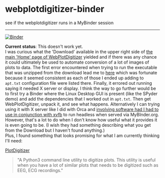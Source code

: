 # webplotdigitizer-binder
see if the webplotdigitizer runs in a MyBinder session

----------

[![Binder](https://mybinder.org/badge_logo.svg)](https://mybinder.org/v2/gh/fomightez/webplotdigitizer-binder/HEAD?labpath=Trying_WebPlotDigitizer-4.6-linux-x64.ipynb)

**Current status**: This doesn't work yet.  
I was curious what the 'Download' available in the upper right side of [the main 'Home' page of WebPlotDigitizer](https://automeris.io/WebPlotDigitizer/index.html) yielded and if there was any chance it could ultimately be used to automate conversion of a lot of images of plots to data. The first error encountered when trying to run the executable that was unzipped from the download lead me to [here](https://stackoverflow.com/a/73733429/8508004) which was fortunate because it seemed consistent as each of those I ended up adding to `apt.txt` configuration file were listed there. Finally, it errored out running saying it needed X server or display.
I think the way to go further would be to first try a Binder where the Linux Desktop GUI is present (like the SPyder demo) and add the dependencies that I worked out in `apt.txt`. Then get WebPlotDigitizer, unpack it, and see what happens.
Alternatively I can trying using it with X server like I did with Orca and [involving software had I had to use in conjunction with xvfb](https://github.com/search?q=owner%3Afomightez%20xvfb&type=code) to run headless when served via MyBInder.org.  
However, that's a lot to do when I don't know how useful what it provides it is even going to be. (I wish they had something describing what you get from the Download but I haven't found anything.)  
Plus, I found something that looks promising for what I am currently thinking I'll need:

[PlotDigitizer](https://github.com/dilawar/PlotDigitizer)  
>"A Python3 command line utility to digitize plots. This utility is useful when you have a lot of similar plots that needs to be digitized such as EEG, ECG recordings."